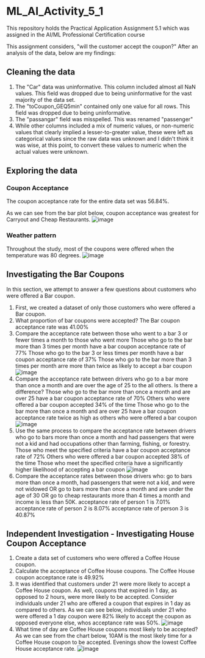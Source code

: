 # ML_AI_Activity_5_1
This repository holds the Practical Application Assignment 5.1 which was assigned in the AI/ML Professional Certification course

This assignment considers, "will the customer accept the coupon?" After an analysis of the data, below are my findings:

## Cleaning the data
1. The "Car" data was uninformative. This column included almost all NaN values. This field was dropped due to being uninformative for the vast majority of the data set.
2. The "toCoupon_GEQ5min" contained only one value for all rows. This field was dropped due to being uninformative.
3. The "passangar" field was misspelled. This was renamed "passenger"
4. While other columns included a mix of numeric values, or non-numeric values that clearly implied a lesser-to-greater value, these were left as categorical values since the raw data was unknown and I didn't think it was wise, at this point, to convert these values to numeric when the actual values were unknown.

## Exploring the data
### Coupon Acceptance
The coupon acceptance rate for the entire data set was 56.84%.

As we can see from the bar plot below, coupon acceptance was greatest for Carryout and Cheap Restaurants.
![image](https://github.com/Sultranus/ML_AI_Activity_5_1/assets/64758981/090644ed-6903-4def-a99c-bf789b91c341)

### Weather pattern
Throughout the study, most of the coupons were offered when the temperature was 80 degrees.
![image](https://github.com/Sultranus/ML_AI_Activity_5_1/assets/64758981/476a728a-b392-4817-960e-88dfb16c126a)

## Investigating the Bar Coupons
In this section, we attempt to answer a few questions about customers who were offered a Bar coupon.

1. First, we created a dataset of only those customers who were offered a Bar coupon.
2. What proportion of bar coupons were accepted?
   The Bar coupon acceptance rate was 41.00%
3. Compare the acceptance rate between those who went to a bar 3 or fewer times a month to those who went more
   Those who go to the bar more than 3 times per month have a bar coupon acceptance rate of 77%
   Those who go to the bar 3 or less times per month have a bar coupon acceptance rate of 37%
   Those who go to the bar more than 3 times per month arre more than twice as likely to accept a bar coupon
   ![image](https://github.com/Sultranus/ML_AI_Activity_5_1/assets/64758981/2f606fbd-8325-4084-b765-0d5a339e8d76)
4. Compare the acceptance rate between drivers who go to a bar more than once a month and are over the age of 25 to the all others. Is there a difference?
   Those who go to the bar more than once a month and are over 25 have a bar coupon acceptance rate of 70%
   Others who were offered a bar coupon accepted 34% of the time
   Those who go to the bar more than once a month and are over 25 have a bar coupon acceptance rate twice as high as others who were offered a bar coupon
   ![image](https://github.com/Sultranus/ML_AI_Activity_5_1/assets/64758981/11528494-6b01-48e5-a2be-413781882a46)
5. Use the same process to compare the acceptance rate between drivers who go to bars more than once a month and had passengers that were not a kid and had occupations other than farming, fishing, or forestry.
   Those who meet the specified criteria have a bar coupon acceptance rate of 72%
   Others who were offered a bar coupon accepted 38% of the time
   Those who meet the specified criteria have a significantly higher likelihood of accepting a bar coupon
   ![image](https://github.com/Sultranus/ML_AI_Activity_5_1/assets/64758981/99e132c3-6dbf-413f-88bb-062b84c9a89b)
6. Compare the acceptance rates between those drivers who:
      go to bars more than once a month, had passengers that were not a kid, and were not widowed OR
      go to bars more than once a month and are under the age of 30 OR
      go to cheap restaurants more than 4 times a month and income is less than 50K.
   acceptance rate of person 1 is 7.01%
   acceptance rate of person 2 is 8.07%
   acceptance rate of person 3 is 40.87%

## Independent Investigation - Investigating House Coupon Acceptance
1. Create a data set of customers who were offered a Coffee House coupon.
2. Calculate the acceptance of Coffee House coupons.
   The Coffee House coupon acceptance rate is 49.92%
3. It was identified that customers under 21 were more likely to accept a Coffee House coupon. As well, coupons that expired in 1 day, as opposed to 2 hours, were more likely to be accepted. Consider individuals under 21 who are offered a coupon that expires in 1 day as compared to others.
   As we can see below, individuals under 21 who were offered a 1 day coupon were 82% likely to accept the coupon as opposed everyone else, whos acceptance rate was 50%.
   ![image](https://github.com/Sultranus/ML_AI_Activity_5_1/assets/64758981/43c85d7d-5baf-49db-a2fc-ad7f6598df7a)
4. What time of day are Coffee House coupons most likely to be accepted?
   As we can see from the chart below, 10AM is the most likely time for a Coffee House coupon to be accepted.
   Evenings show the lowest Coffee House acceptance rate.
   ![image](https://github.com/Sultranus/ML_AI_Activity_5_1/assets/64758981/f5a7f168-2d4a-4c46-8e0a-3f1066302141)



